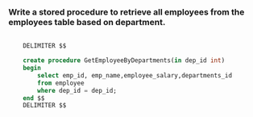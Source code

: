 ### Write a stored procedure to retrieve all employees from the employees table based on department.

```sql

    DELIMITER $$

    create procedure GetEmployeeByDepartments(in dep_id int)
    begin
        select emp_id, emp_name,employee_salary,departments_id
        from employee
        where dep_id = dep_id;
    end $$
    DELIMITER $$
